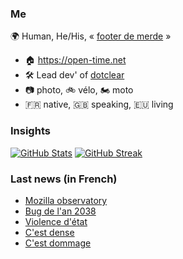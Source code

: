 ### Me

🌍 Human, He/His, « [footer de merde](https://open-time.net/post/2013/07/17/La-veritable-histoire-du-Footer-de-merde-) » 
* 🏠 https://open-time.net 
* 🛠️ Lead dev' of [dotclear](https://git.dotclear.org/dev/dotclear)
* 📷 photo, 🚲 vélo, 🏍️ moto 
* 🇫🇷 native, 🇬🇧 speaking, 🇪🇺 living

### Insights

[![GitHub Stats](https://github-readme-stats.vercel.app/api?username=franck-paul)](https://github.com/franck-paul)
[![GitHub Streak](https://github-readme-streak-stats.herokuapp.com?user=franck-paul)](https://git.io/streak-stats)

### Last news (in French)

<!-- BLOG-POST-LIST:START -->
- [Mozilla observatory](https://open-time.net/post/2023/04/05/Mozilla-observatory)
- [Bug de l&#39;an 2038](https://open-time.net/post/2023/04/04/Bug-de-l-an-2038)
- [Violence d&#39;état](https://open-time.net/post/2023/04/03/Violence-d-etat)
- [C&#39;est dense](https://open-time.net/post/2023/04/02/C-est-dense)
- [C&#39;est dommage](https://open-time.net/post/2023/04/01/C-est-dommage)
<!-- BLOG-POST-LIST:END -->
